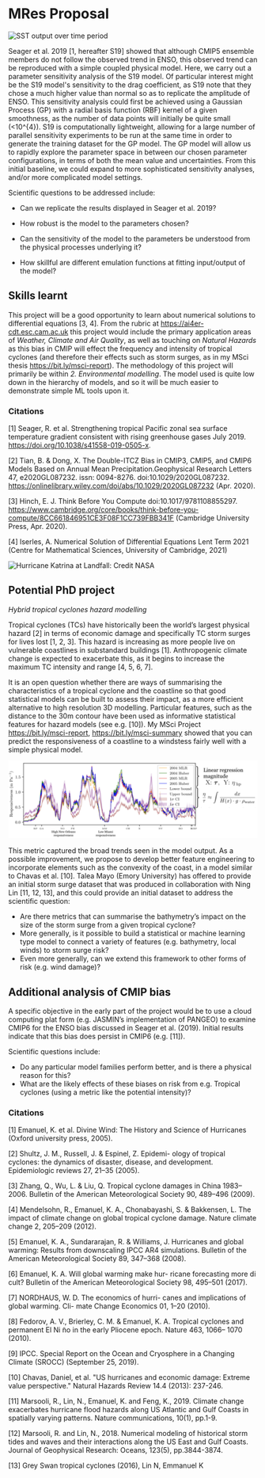 # MRes Proposal

![SST output over time period](gifs/SST_SST2_in_om_run2f.gif)

Seager et al. 2019 [1, hereafter S19] showed that although CMIP5 ensemble members do not follow the observed trend in ENSO, this observed trend can be reproduced with a simple coupled physical model. Here, we carry out a parameter sensitivity analysis of the S19 model. Of particular interest might be the S19 model's sensitivity to the drag coefficient, as S19 note that they chose a much higher value than normal so as to replicate the amplitude of ENSO. This sensitivity analysis could first be achieved using a Gaussian Process (GP) with a radial basis function (RBF) kernel of a given smoothness, as the number of data points will initially be quite small (<10^{4}). S19 is computationally lightweight, allowing for a large number of parallel sensitivity experiments to be run at the same time in order to generate the training dataset for the GP model. The GP model will allow us to rapidly explore the parameter space in between our chosen parameter configurations, in terms of both the mean value and uncertainties. From this initial baseline, we could expand to more sophisticated sensitivity analyses, and/or more complicated model settings.

Scientific questions to be addressed include:

- Can we replicate the results displayed in Seager et al. 2019?

- How robust is the model to the parameters chosen?
- Can the sensitivity of the model to the parameters be understood from the physical processes underlying it?
- How skillful are different emulation functions at fitting input/output of the model?

## Skills learnt

This project will be a good opportunity to learn about numerical solutions to differential equations [3, 4]. From the rubric at <https://ai4er-cdt.esc.cam.ac.uk> this project would include the primary application areas of _Weather, Climate and Air Quality_, as well as touching on _Natural Hazards_ as this bias in CMIP will effect the frequency and intensity of tropical cyclones (and therefore their effects such as storm surges, as in my MSci thesis <https://bit.ly/msci-report>).  The methodology of this project will primarily be within _2. Environmental modelling_.  The model used is quite low down in the hierarchy of models, and so it will be much
easier to demonstrate simple ML tools upon it.

### Citations

[1] Seager,  R. et  al.  Strengthening  tropical  Pacific  zonal  sea  surface  temperature  gradient  consistent  with rising  greenhouse  gases July 2019. <https://doi.org/10.1038/s41558-019-0505-x>.

[2] Tian, B. & Dong, X. The Double-ITCZ Bias in CMIP3, CMIP5, and CMIP6 Models Based on Annual Mean Precipitation.Geophysical  Research  Letters 47, e2020GL087232. issn: 0094-8276. doi:10.1029/2020GL087232. <https://onlinelibrary.wiley.com/doi/abs/10.1029/2020GL087232> (Apr. 2020).

[3] Hinch,  E.  J. Think  Before  You  Compute doi:10.1017/9781108855297. <https://www.cambridge.org/core/books/think-before-you-compute/8CC661846951CE3F08F1CC739FBB341F> (Cambridge University Press, Apr. 2020).

[4] Iserles, A. Numerical  Solution  of  Differential  Equations Lent Term 2021 (Centre for Mathematical Sciences, University of Cambridge, 2021)

![Hurricane Katrina at Landfall: Credit NASA](https://cdn.britannica.com/74/121674-050-C458B2B5/satellite-image-National-Oceanic-and-Atmospheric-Administration-August-28-2005.jpg)

## Potential PhD project

_Hybrid tropical cyclones hazard modelling_

Tropical cyclones (TCs) have historically been the world’s largest physical hazard [2] in terms of economic damage and specifically TC storm surges for lives lost [1, 2, 3]. This hazard is increasing as more people live on vulnerable coastlines in substandard buildings [1]. Anthropogenic climate change is expected to exacerbate this, as it begins to increase the maximum TC intensity and range [4, 5, 6, 7].

It is an open question whether there are ways of summarising the 
characteristics of a tropical cyclone and the coastline so that good statistical models can be built to assess their impact, as a more efficient alternative to high resolution 3D modelling. Particular features, such as the distance to the 30m contour have been used as informative statistical features for hazard models (see e.g. [10]).
My MSci Project <https://bit.ly/msci-report>, <https://bit.ly/msci-summary>
showed that you can predict the responsiveness of a coastline to a windstess fairly well with a simple physical model.

![Responsiveness metric: for further details see <https://bit.ly/msci-summary>](gifs/responsiveness.png)

This metric captured the broad trends seen in the model output. As a possible improvement, we propose to develop better feature engineering to incorporate elements such as the convexity of the coast, in a model similar to Chavas et al. [10]. Talea Mayo (Emory University) has offered to provide an initial storm surge dataset that was produced in collaboration with Ning Lin [11, 12, 13], and this could provide an initial dataset to address the scientific question:

- Are there metrics that can summarise the bathymetry’s impact on the size of the storm surge from a given tropical cyclone?
- More generally, is it possible to build a statistical or machine learning type model to connect a variety of features (e.g. bathymetry, local winds) to storm surge risk?
- Even more generally, can we extend this framework to other forms of risk (e.g. wind damage)?

## Additional analysis of CMIP bias

A specific objective in the early part of the project would be to use a cloud computing plat form (e.g. JASMIN’s implementation of PANGEO) to examine CMIP6 for the ENSO bias discussed in Seager et al. (2019). Initial results indicate that this bias does persist in CMIP6 (e.g. [11]).  

Scientific questions include:

- Do any particular model families perform better, and is there a physical reason for this?
- What are the likely effects of these biases on risk from e.g. Tropical cyclones (using a metric like the potential intensity)?

### Citations

[1] Emanuel, K. et al. Divine Wind: The History
and Science of Hurricanes (Oxford university
press, 2005).

[2] Shultz, J. M., Russell, J. & Espinel, Z. Epidemi-
ology of tropical cyclones: the dynamics of disaster, disease, and development. Epidemiologic
reviews 27, 21–35 (2005).

[3] Zhang, Q., Wu, L. & Liu, Q. Tropical cyclone damages in China 1983–2006. Bulletin of the American Meteorological Society 90, 489–496 (2009).

[4] Mendelsohn, R., Emanuel, K. A., Chonabayashi, S. & Bakkensen, L. The impact of climate change on global tropical cyclone damage. Nature climate change 2,
205–209 (2012).

[5] Emanuel, K. A., Sundararajan, R. & Williams,
J. Hurricanes and global warming: Results from
downscaling IPCC AR4 simulations. Bulletin
of the American Meteorological Society 89,
347–368 (2008).

[6] Emanuel, K. A. Will global warming make hur-
ricane forecasting more di
cult? Bulletin of the
American Meteorological Society 98, 495–501
(2017).

[7] NORDHAUS, W. D. The economics of hurri-
canes and implications of global warming. Cli-
mate Change Economics 01, 1–20 (2010).

[8] Fedorov, A. V., Brierley, C. M. & Emanuel,
K. A. Tropical cyclones and permanent El Ni ̃no
in the early Pliocene epoch. Nature 463, 1066–
1070 (2010).

[9] IPCC. Special Report on the Ocean and
Cryosphere in a Changing Climate (SROCC)
(September 25, 2019).

[10] Chavas, Daniel, et al. "US hurricanes and economic damage: Extreme value perspective." Natural Hazards Review 14.4 (2013): 237-246.

[11] Marsooli, R., Lin, N., Emanuel, K. and Feng, K., 2019. Climate change exacerbates hurricane flood hazards along US Atlantic and Gulf Coasts in spatially varying patterns. Nature communications, 10(1), pp.1-9.

[12] Marsooli, R. and Lin, N., 2018. Numerical modeling of historical storm tides and waves and their interactions along the US East and Gulf Coasts. Journal of Geophysical Research: Oceans, 123(5), pp.3844-3874.

[13] Grey Swan tropical cyclones (2016), Lin N, Emmanuel K
